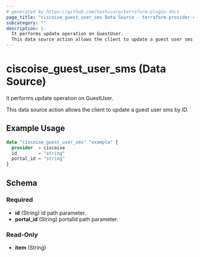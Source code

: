 ```yaml
---
# generated by https://github.com/hashicorp/terraform-plugin-docs
page_title: "ciscoise_guest_user_sms Data Source - terraform-provider-ciscoise"
subcategory: ""
description: |-
  It performs update operation on GuestUser.
  This data source action allows the client to update a guest user sms by ID.
---
```


# ciscoise_guest_user_sms (Data Source)

It performs update operation on GuestUser.

This data source action allows the client to update a guest user sms by ID.

## Example Usage

```terraform
data "ciscoise_guest_user_sms" "example" {
  provider  = ciscoise
  id        = "string"
  portal_id = "string"
}
```

<!-- schema generated by tfplugindocs -->
## Schema

### Required

- **id** (String) id path parameter.
- **portal_id** (String) portalId path parameter.

### Read-Only

- **item** (String)


